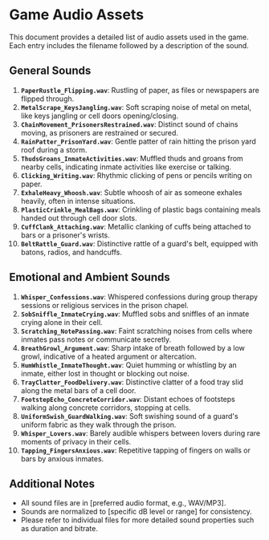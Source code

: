 # Game Audio Assets

This document provides a detailed list of audio assets used in the game. Each entry includes the filename followed by a description of the sound.

## General Sounds

1. **`PaperRustle_Flipping.wav`**: Rustling of paper, as files or newspapers are flipped through.
2. **`MetalScrape_KeysJangling.wav`**: Soft scraping noise of metal on metal, like keys jangling or cell doors opening/closing.
3. **`ChainMovement_PrisonersRestrained.wav`**: Distinct sound of chains moving, as prisoners are restrained or secured.
4. **`RainPatter_PrisonYard.wav`**: Gentle patter of rain hitting the prison yard roof during a storm.
5. **`ThudsGroans_InmateActivities.wav`**: Muffled thuds and groans from nearby cells, indicating inmate activities like exercise or talking.
6. **`Clicking_Writing.wav`**: Rhythmic clicking of pens or pencils writing on paper.
7. **`ExhaleHeavy_Whoosh.wav`**: Subtle whoosh of air as someone exhales heavily, often in intense situations.
8. **`PlasticCrinkle_MealBags.wav`**: Crinkling of plastic bags containing meals handed out through cell door slots.
9. **`CuffClank_Attaching.wav`**: Metallic clanking of cuffs being attached to bars or a prisoner's wrists.
10. **`BeltRattle_Guard.wav`**: Distinctive rattle of a guard's belt, equipped with batons, radios, and handcuffs.

## Emotional and Ambient Sounds

1. **`Whisper_Confessions.wav`**: Whispered confessions during group therapy sessions or religious services in the prison chapel.
2. **`SobSniffle_InmateCrying.wav`**: Muffled sobs and sniffles of an inmate crying alone in their cell.
3. **`Scratching_NotePassing.wav`**: Faint scratching noises from cells where inmates pass notes or communicate secretly.
4. **`BreathGrowl_Argument.wav`**: Sharp intake of breath followed by a low growl, indicative of a heated argument or altercation.
5. **`HumWhistle_InmateThought.wav`**: Quiet humming or whistling by an inmate, either lost in thought or blocking out noise.
6. **`TrayClatter_FoodDelivery.wav`**: Distinctive clatter of a food tray slid along the metal bars of a cell door.
7. **`FootstepEcho_ConcreteCorridor.wav`**: Distant echoes of footsteps walking along concrete corridors, stopping at cells.
8. **`UniformSwish_GuardWalking.wav`**: Soft swishing sound of a guard's uniform fabric as they walk through the prison.
9. **`Whisper_Lovers.wav`**: Barely audible whispers between lovers during rare moments of privacy in their cells.
10. **`Tapping_FingersAnxious.wav`**: Repetitive tapping of fingers on walls or bars by anxious inmates.

## Additional Notes

- All sound files are in [preferred audio format, e.g., WAV/MP3].
- Sounds are normalized to [specific dB level or range] for consistency.
- Please refer to individual files for more detailed sound properties such as duration and bitrate.

